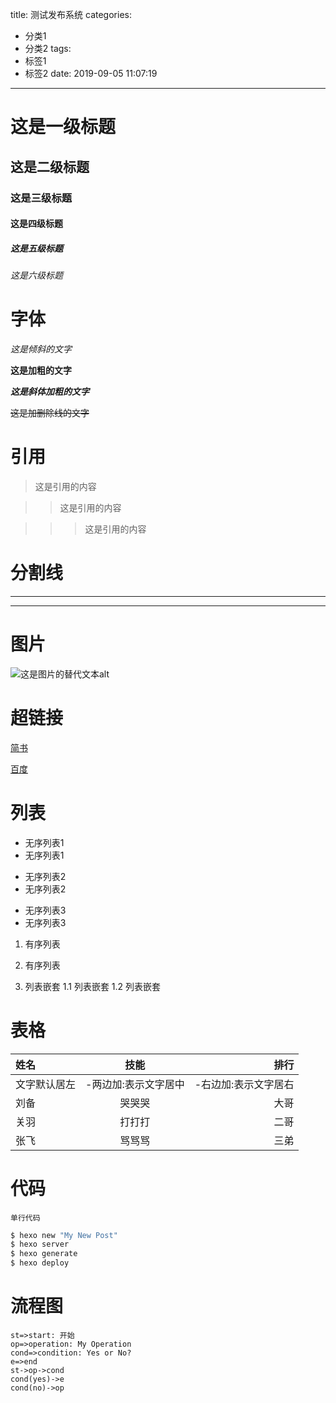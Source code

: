 title: 测试发布系统
categories:
  - 分类1
  - 分类2
tags:
  - 标签1
  - 标签2
date: 2019-09-05 11:07:19
---
# 这是一级标题

## 这是二级标题

### 这是三级标题

#### 这是四级标题

##### 这是五级标题

###### 这是六级标题

# 字体

*这是倾斜的文字*

**这是加粗的文字**

***这是斜体加粗的文字***

~~这是加删除线的文字~~

<!-- more -->

# 引用

>这是引用的内容

>>这是引用的内容

>>>这是引用的内容

# 分割线

---

***

# 图片

![这是图片的替代文本alt](https://gss2.bdstatic.com/-fo3dSag_xI4khGkpoWK1HF6hhy/baike/c0%3Dbaike92%2C5%2C5%2C92%2C30/sign=85361d4a1bce36d3b6098b625b9a51e2/6609c93d70cf3bc741be2c7cdf00baa1cc112ae0.jpg "这是图片的标题title")

# 超链接

[简书](https://jianshu.com)

[百度](https://baidu.com "这是超链接的标题title")

# 列表

- 无序列表1
- 无序列表1

+ 无序列表2
+ 无序列表2

* 无序列表3
* 无序列表3

1. 有序列表
2. 有序列表

1. 列表嵌套
   1.1 列表嵌套
   1.2 列表嵌套

# 表格

|姓名|技能|排行|
|:-|:-:|-:|
|文字默认居左|-两边加:表示文字居中|-右边加:表示文字居右|
|刘备|哭哭哭|大哥|
|关羽|打打打|二哥|
|张飞|骂骂骂|三弟|

# 代码

`单行代码`

``` bash
$ hexo new "My New Post"
$ hexo server
$ hexo generate
$ hexo deploy
```

# 流程图

```flow
st=>start: 开始
op=>operation: My Operation
cond=>condition: Yes or No?
e=>end
st->op->cond
cond(yes)->e
cond(no)->op
```
